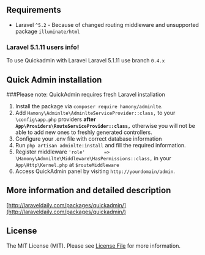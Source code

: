 ## Requirements
* Laravel `^5.2` - Because of changed routing middleware and unsupported package `illuminate/html`

### Laravel 5.1.11 users info!
To use Quickadmin with Laravel Laravel 5.1.11 use branch `0.4.x`

## Quick Admin installation

###Please note: QuickAdmin requires fresh Laravel installation

1. Install the package via `composer require hamony/adminlte`.
2. Add `Hamony\Adminlte\AdminlteServiceProvider::class,` to your `\config\app.php` providers **after `App\Providers\RouteServiceProvider::class,`** otherwise you will not be able to add new ones to freshly generated controllers.
3. Configure your .env file with correct database information
4. Run `php artisan adminlte:install` and fill the required information.
5. Register middleware `'role'       => \Hamony\Admnilte\Middleware\HasPermissions::class,` in your `App\Http\Kernel.php` at `$routeMiddleware`
6. Access QuickAdmin panel by visiting `http://yourdomain/admin`.

## More information and detailed description
[http://laraveldaily.com/packages/quickadmin/](http://laraveldaily.com/packages/quickadmin/)

## License
The MIT License (MIT). Please see [License File](license.md) for more information.
